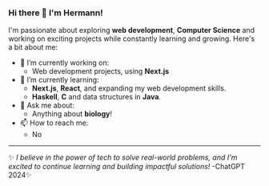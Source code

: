 ### Hi there 👋 I'm Hermann! 

I'm passionate about exploring **web development**, **Computer Science** and working on exciting projects while constantly learning and growing. Here's a bit about me:

- 🔭 I’m currently working on:  
  - Web development projects, using **Next.js** 
- 🌱 I’m currently learning:  
  - **Next.js**, **React**, and expanding my web development skills.
  - **Haskell**, **C** and data structures in **Java**.
- 💬 Ask me about:  
  - Anything about **biology**!  
- 📫 How to reach me:  
  - No
---

✨ _I believe in the power of tech to solve real-world problems, and I'm excited to continue learning and building impactful solutions!_ -ChatGPT 2024✨
